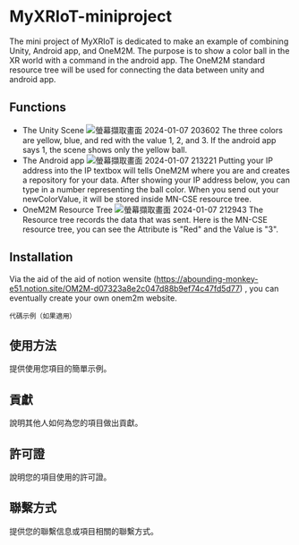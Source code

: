 # MyXRIoT-miniproject
The mini project of MyXRIoT is dedicated to make an example of combining Unity, Android app, and OneM2M. The purpose is to show a color ball in the XR world with a command in the android app. The OneM2M standard resource tree will be used for connecting the data between unity and android app. 

## Functions

- The Unity Scene
![螢幕擷取畫面 2024-01-07 203602](https://github.com/Sup-cucumb-er/Mini-Project-of-myXRIoT/assets/92028905/2c775589-0dd8-4b69-9651-cc489ae2be1e)
The three colors are yellow, blue, and red with the value 1, 2, and 3. If the android app says 1, the scene shows only the yellow ball.
- The Android app
![螢幕擷取畫面 2024-01-07 213221](https://github.com/Sup-cucumb-er/Mini-Project-of-myXRIoT/assets/92028905/a22dd24d-ad2c-4a96-9b56-bbb98531f6d1)
Putting your IP address into the IP textbox will tells OneM2M where you are and creates a repository for your data. After showing your IP address below, you can type in a number representing the ball color. When you send out your newColorValue, it will be stored inside MN-CSE resource tree.
- OneM2M Resource Tree
![螢幕擷取畫面 2024-01-07 212943](https://github.com/Sup-cucumb-er/Mini-Project-of-myXRIoT/assets/92028905/2b2f8b0e-02de-42d1-ab0d-55753de76c52)
The Resource tree records the data that was sent. Here is the MN-CSE resource tree, you can see the Attribute is "Red" and the Value is "3". 

## Installation

Via the aid of the aid of notion wensite (https://abounding-monkey-e51.notion.site/OM2M-d07323a8e2c047d88b9ef74c47fd5d77) , you can eventually create your own onem2m website.

```
代碼示例（如果適用）
```

## 使用方法

提供使用您項目的簡單示例。

## 貢獻

說明其他人如何為您的項目做出貢獻。

## 許可證

說明您的項目使用的許可證。

## 聯繫方式

提供您的聯繫信息或項目相關的聯繫方式。
